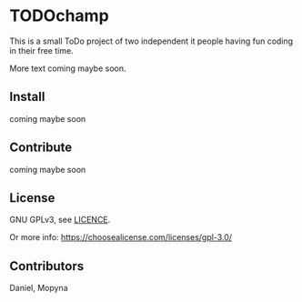 # TODOchamp
This is a small ToDo project of two independent it people having fun coding in their free time.

More text coming maybe soon.

## Install
coming maybe soon

## Contribute
coming maybe soon

## License
GNU GPLv3, see [LICENCE](LICENCE).

Or more info: https://choosealicense.com/licenses/gpl-3.0/

## Contributors
Daniel, Mopyna
